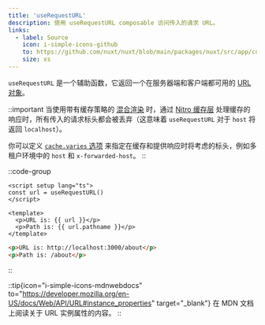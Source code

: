 ```yaml
---
title: 'useRequestURL'
description: 使用 useRequestURL composable 访问传入的请求 URL。
links:
  - label: Source
    icon: i-simple-icons-github
    to: https://github.com/nuxt/nuxt/blob/main/packages/nuxt/src/app/composables/url.ts
    size: xs
---
```


`useRequestURL` 是一个辅助函数，它返回一个在服务器端和客户端都可用的 [URL 对象](https://developer.mozilla.org/en-US/docs/Web/API/URL/URL)。

::important
当使用带有缓存策略的 [混合渲染](/docs/guide/concepts/rendering#hybrid-rendering) 时，通过 [Nitro 缓存层](https://nitro.unjs.io/guide/cache) 处理缓存的响应时，所有传入的请求标头都会被丢弃（这意味着 `useRequestURL` 对于 `host` 将返回 `localhost`）。

你可以定义 [`cache.varies` 选项](https://nitro.unjs.io/guide/cache#options) 来指定在缓存和提供响应时将考虑的标头，例如多租户环境中的 `host` 和 `x-forwarded-host`。
::

::code-group

```vue [pages/about.vue]
<script setup lang="ts">
const url = useRequestURL()
</script>

<template>
  <p>URL is: {{ url }}</p>
  <p>Path is: {{ url.pathname }}</p>
</template>
```

```html [Result in development]
<p>URL is: http://localhost:3000/about</p>
<p>Path is: /about</p>
```

::

::tip{icon="i-simple-icons-mdnwebdocs" to="https://developer.mozilla.org/en-US/docs/Web/API/URL#instance_properties" target="_blank"}
在 MDN 文档上阅读关于 URL 实例属性的内容。
::
